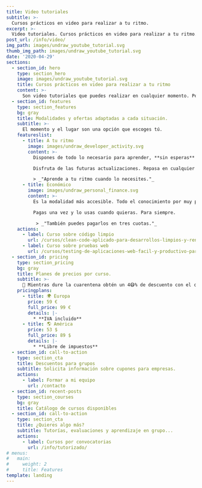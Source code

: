 ```yaml
---
title: Video tutoriales
subtitle: >-
  Cursos prácticos en video para realizar a tu ritmo.
excerpt: >-
  Video tutoriales. Cursos prácticos en video para realizar a tu ritmo.
post_url: /info/video/
img_path: images/undraw_youtube_tutorial.svg
thumb_img_path: images/undraw_youtube_tutorial.svg
date: '2020-04-29'
sections:
  - section_id: hero
    type: section_hero
    image: images/undraw_youtube_tutorial.svg
    title: Cursos prácticos en video para realizar a tu ritmo
    content: >-
      Son video tutoriales que puedes realizar en cualquier momento. Pensados para **optimizar tu tiempo** y tu dinero.
  - section_id: features
    type: section_features
    bg: gray
    title: Modalidades y ofertas adaptadas a cada situación.
    subtitle: >-
      El momento y el lugar son una opción que escoges tú.
    featureslist:
      - title: A tu ritmo
        image: images/undraw_developer_activity.svg
        content: >-
          Dispones de todo lo necesario para aprender, **sin esperas** ni condiciones.

          Disfruta de las futuras actualizaciones. Repasa en cualquier momento.

          > _"Aprende a tu ritmo cuando lo necesites."_
      - title: Económico
        image: images/undraw_personal_finance.svg
        content: >-
          Es la modalidad más accesible. Todo el conocimiento por muy poco.

          Pagas una vez y lo usas cuando quieras. Para siempre.

           > _"También puedes pagarlos en tres cuotas."_
    actions:
      - label: Curso sobre código limpio
        url: /cursos/clean-code-aplicado-para-desarrollos-limpios-y-rentables/
      - label: Curso sobre pruebas web
        url: /cursos/testing-de-aplicaciones-web-facil-y-productivo-para-todos/
  - section_id: pricing
    type: section_pricing
    bg: gray
    title: Planes de precios por curso.
    subtitle: >-
      🏡 Mientras dure la cuarentena obtén un 4😷% de descuento con el cupón BIT_40 sobre el precio oficial.
    pricingplans:
      - title: 🌍 Europa
        price: 59 €
        full_price: 99 €
        details: |-
          * **IVA incluido**
      - title: 🌎 América
        price: 53 $
        full_price: 89 $
        details: |-
          * **Libre de impuestos**
  - section_id: call-to-action
    type: section_cta
    title: Descuentos para grupos
    subtitle: Solicita información sobre cupones para empresas.
    actions:
      - label: Formar a mi equipo
        url: /contacto
  - section_id: recent-posts
    type: section_courses
    bg: gray
    title: Catálogo de cursos disponibles
  - section_id: call-to-action
    type: section_cta
    title: ¿Quieres algo más?
    subtitle: Tutorías, evaluaciones y aprendizaje en grupo...
    actions:
      - label: Cursos por convocatorias
        url: /info/tutorizado/
# menus:
#   main:
#     weight: 2
#     title: Features
template: landing
---
```

